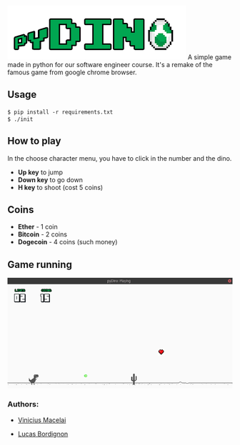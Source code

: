 <img src="resources/pydino.png"/>
A simple game made in python for our software engineer course. It's a remake of the famous game from google chrome browser.


## Usage
```
$ pip install -r requirements.txt
$ ./init
```
## How to play
In the choose character menu, you have to click in the number and the dino.
* **Up key** to jump
* **Down key** to go down
* **H key** to shoot (cost 5 coins)

## Coins
* **Ether** - 1 coin
* **Bitcoin** - 2 coins
* **Dogecoin** - 4 coins (such money)

## Game running
<img src="resources/cutmypic.png"/>


### Authors:
  
  * [Vinicius Macelai](https://github.com/Macelai)
  
  * [Lucas Bordignon](https://github.com/Lucaspbordignon)
